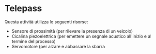# Telepass

Questa attività utilizza le seguenti risorse:

* Sensore di prossimità (per rilevare la presenza di un veicolo)
* Cicalina piezoelettrica (per emettere un segnale acustico all'inizio e al termine del processo)
* Servomotore (per alzare e abbassare la sbarra

